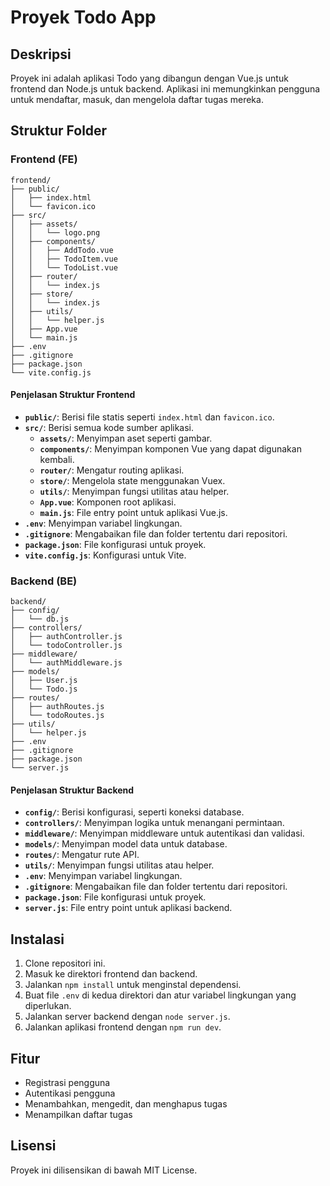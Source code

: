 # Proyek Todo App

## Deskripsi
Proyek ini adalah aplikasi Todo yang dibangun dengan Vue.js untuk frontend dan Node.js untuk backend. Aplikasi ini memungkinkan pengguna untuk mendaftar, masuk, dan mengelola daftar tugas mereka.

## Struktur Folder

### Frontend (FE)

```
frontend/
├── public/
│   ├── index.html
│   └── favicon.ico
├── src/
│   ├── assets/
│   │   └── logo.png
│   ├── components/
│   │   ├── AddTodo.vue
│   │   ├── TodoItem.vue
│   │   └── TodoList.vue
│   ├── router/
│   │   └── index.js
│   ├── store/
│   │   └── index.js
│   ├── utils/
│   │   └── helper.js
│   ├── App.vue
│   └── main.js
├── .env
├── .gitignore
├── package.json
└── vite.config.js
```

#### Penjelasan Struktur Frontend
- **`public/`**: Berisi file statis seperti `index.html` dan `favicon.ico`.
- **`src/`**: Berisi semua kode sumber aplikasi.
  - **`assets/`**: Menyimpan aset seperti gambar.
  - **`components/`**: Menyimpan komponen Vue yang dapat digunakan kembali.
  - **`router/`**: Mengatur routing aplikasi.
  - **`store/`**: Mengelola state menggunakan Vuex.
  - **`utils/`**: Menyimpan fungsi utilitas atau helper.
  - **`App.vue`**: Komponen root aplikasi.
  - **`main.js`**: File entry point untuk aplikasi Vue.js.
- **`.env`**: Menyimpan variabel lingkungan.
- **`.gitignore`**: Mengabaikan file dan folder tertentu dari repositori.
- **`package.json`**: File konfigurasi untuk proyek.
- **`vite.config.js`**: Konfigurasi untuk Vite.

### Backend (BE)

```
backend/
├── config/
│   └── db.js
├── controllers/
│   ├── authController.js
│   └── todoController.js
├── middleware/
│   └── authMiddleware.js
├── models/
│   ├── User.js
│   └── Todo.js
├── routes/
│   ├── authRoutes.js
│   └── todoRoutes.js
├── utils/
│   └── helper.js
├── .env
├── .gitignore
├── package.json
└── server.js
```

#### Penjelasan Struktur Backend
- **`config/`**: Berisi konfigurasi, seperti koneksi database.
- **`controllers/`**: Menyimpan logika untuk menangani permintaan.
- **`middleware/`**: Menyimpan middleware untuk autentikasi dan validasi.
- **`models/`**: Menyimpan model data untuk database.
- **`routes/`**: Mengatur rute API.
- **`utils/`**: Menyimpan fungsi utilitas atau helper.
- **`.env`**: Menyimpan variabel lingkungan.
- **`.gitignore`**: Mengabaikan file dan folder tertentu dari repositori.
- **`package.json`**: File konfigurasi untuk proyek.
- **`server.js`**: File entry point untuk aplikasi backend.

## Instalasi

1. Clone repositori ini.
2. Masuk ke direktori frontend dan backend.
3. Jalankan `npm install` untuk menginstal dependensi.
4. Buat file `.env` di kedua direktori dan atur variabel lingkungan yang diperlukan.
5. Jalankan server backend dengan `node server.js`.
6. Jalankan aplikasi frontend dengan `npm run dev`.

## Fitur
- Registrasi pengguna
- Autentikasi pengguna
- Menambahkan, mengedit, dan menghapus tugas
- Menampilkan daftar tugas

## Lisensi
Proyek ini dilisensikan di bawah MIT License.

